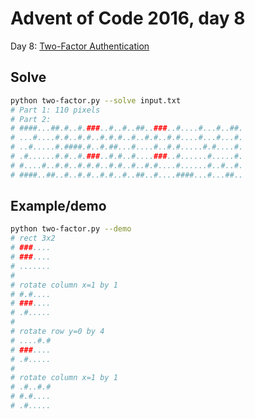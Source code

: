 # Advent of Code 2016, day 8

Day 8: [Two-Factor Authentication](https://adventofcode.com/2016/day/8)


## Solve

```bash
python two-factor.py --solve input.txt
# Part 1: 110 pixels
# Part 2:
# ####...##.#..#.###..#..#..##..###..#....#...#..##.
# ...#....#.#..#.#..#.#.#..#..#.#..#.#....#...#...#.
# ..#.....#.####.#..#.##...#....#..#.#.....#.#....#.
# .#......#.#..#.###..#.#..#....###..#......#.....#.
# #....#..#.#..#.#.#..#.#..#..#.#....#......#..#..#.
# ####..##..#..#.#..#.#..#..##..#....####...#...##..
```


## Example/demo

```bash
python two-factor.py --demo
# rect 3x2
# ###....
# ###....
# .......
# 
# rotate column x=1 by 1
# #.#....
# ###....
# .#.....
# 
# rotate row y=0 by 4
# ....#.#
# ###....
# .#.....
# 
# rotate column x=1 by 1
# .#..#.#
# #.#....
# .#.....
```
